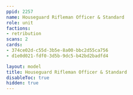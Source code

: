 ```yaml
---
ppid: 2257
name: Houseguard Rifleman Officer & Standard
role: unit
factions:
- retribution
scans: 2
cards:
- 374ce02d-c55d-3b5e-8a00-bbc2d55ca756
- d1e0d021-fdf0-3d5b-9dc5-b42bd2badfd4

layout: model
title: Houseguard Rifleman Officer & Standard
disableToc: true
hidden: true
---
```

